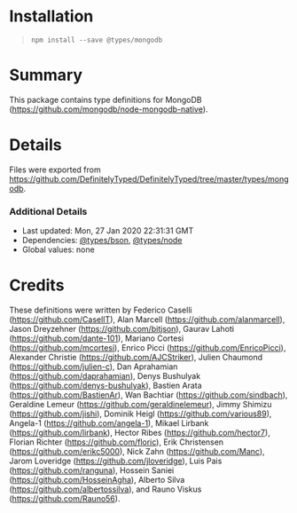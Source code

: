 # Installation
> `npm install --save @types/mongodb`

# Summary
This package contains type definitions for MongoDB (https://github.com/mongodb/node-mongodb-native).

# Details
Files were exported from https://github.com/DefinitelyTyped/DefinitelyTyped/tree/master/types/mongodb.

### Additional Details
 * Last updated: Mon, 27 Jan 2020 22:31:31 GMT
 * Dependencies: [@types/bson](https://npmjs.com/package/@types/bson), [@types/node](https://npmjs.com/package/@types/node)
 * Global values: none

# Credits
These definitions were written by Federico Caselli (https://github.com/CaselIT), Alan Marcell (https://github.com/alanmarcell), Jason Dreyzehner (https://github.com/bitjson), Gaurav Lahoti (https://github.com/dante-101), Mariano Cortesi (https://github.com/mcortesi), Enrico Picci (https://github.com/EnricoPicci), Alexander Christie (https://github.com/AJCStriker), Julien Chaumond (https://github.com/julien-c), Dan Aprahamian (https://github.com/daprahamian), Denys Bushulyak (https://github.com/denys-bushulyak), Bastien Arata (https://github.com/BastienAr), Wan Bachtiar (https://github.com/sindbach), Geraldine Lemeur (https://github.com/geraldinelemeur), Jimmy Shimizu (https://github.com/jishi), Dominik Heigl (https://github.com/various89), Angela-1 (https://github.com/angela-1), Mikael Lirbank (https://github.com/lirbank), Hector Ribes (https://github.com/hector7), Florian Richter (https://github.com/floric), Erik Christensen (https://github.com/erikc5000), Nick Zahn (https://github.com/Manc), Jarom Loveridge (https://github.com/jloveridge), Luis Pais (https://github.com/ranguna), Hossein Saniei (https://github.com/HosseinAgha), Alberto Silva (https://github.com/albertossilva), and Rauno Viskus (https://github.com/Rauno56).
